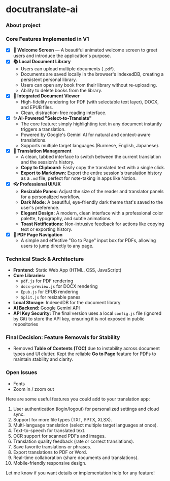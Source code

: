 # docutranslate-ai
### About project

### Core Features Implemented in V1

- [x]  **🚀 Welcome Screen** — A beautiful animated welcome screen to greet users and introduce the application's purpose.
- [x]  **📚 Local Document Library**
    - Users can upload multiple documents (`.pdf`).
    - Documents are saved locally in the browser's IndexedDB, creating a persistent personal library.
    - Users can open any book from their library without re-uploading.
    - Ability to delete books from the library.
- [x]  **📖 Integrated Document Viewer**
    - High-fidelity rendering for PDF (with selectable text layer), DOCX, and EPUB files.
    - Clean, distraction-free reading interface.
- [x]  **✨ AI-Powered "Select-to-Translate"**
    - The core feature: simply highlighting text in any document instantly triggers a translation.
    - Powered by Google's Gemini AI for natural and context-aware translations.
    - Supports multiple target languages (Burmese, English, Japanese).
- [x]  **📑 Translation Management**
    - A clean, tabbed interface to switch between the current translation and the session's history.
    - **Copy to Clipboard:** Easily copy the translated text with a single click.
    - **Export to Markdown:** Export the entire session's translation history as a `.md` file, perfect for note-taking in apps like Notion.
- [x]  **👓 Professional UI/UX**
    - **Resizable Panes:** Adjust the size of the reader and translator panels for a personalized workflow.
    - **Dark Mode:** A beautiful, eye-friendly dark theme that's saved to the user's preference.
    - **Elegant Design:** A modern, clean interface with a professional color palette, typography, and subtle animations.
    - **Toast Notifications:** Non-intrusive feedback for actions like copying text or exporting history.
- [x]  **📄 PDF Page Navigation**
    - A simple and effective "Go to Page" input box for PDFs, allowing users to jump directly to any page.

### Technical Stack & Architecture

- **Frontend:** Static Web App (HTML, CSS, JavaScript)
- **Core Libraries:**
    - `pdf.js` for PDF rendering
    - `docx-preview.js` for DOCX rendering
    - `Epub.js` for EPUB rendering
    - `Split.js` for resizable panes
- **Local Storage:** IndexedDB for the document library
- **AI Backend:** Google Gemini API
- **API Key Security:** The final version uses a local `config.js` file (ignored by Git) to store the API key, ensuring it is not exposed in public repositories

### Final Decision: Feature Removals for Stability

- Removed **Table of Contents (TOC)** due to instability across document types and UI clutter. Kept the reliable **Go to Page** feature for PDFs to maintain stability and clarity.

### Open Issues

- Fonts
- Zoom in / zoom out

Here are some useful features you could add to your translation app:

1. User authentication (login/logout) for personalized settings and cloud sync.
2. Support for more file types (TXT, PPTX, XLSX).
3. Multi-language translation (select multiple target languages at once).
4. Text-to-speech for translated text.
5. OCR support for scanned PDFs and images.
6. Translation quality feedback (rate or correct translations).
7. Save favorite translations or phrases.
8. Export translations to PDF or Word.
9. Real-time collaboration (share documents and translations).
10. Mobile-friendly responsive design.

Let me know if you want details or implementation help for any feature!
